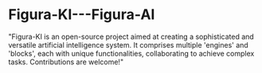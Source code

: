 # Figura-KI---Figura-AI
"Figura-KI is an open-source project aimed at creating a sophisticated and versatile artificial intelligence system. It comprises multiple 'engines' and 'blocks', each with unique functionalities, collaborating to achieve complex tasks. Contributions are welcome!"
